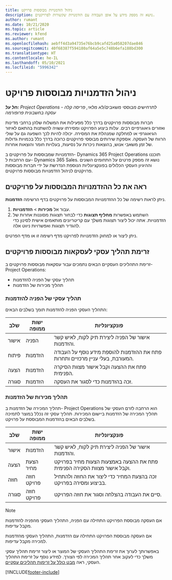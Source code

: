 ```yaml
---
title: ניהול הזדמנויות מבוססות פרויקט
description: נושא זה מספק מידע על אופן העבודה עם הזדמנויות שקשורות לפרויקטים.
author: rumant
ms.date: 10/21/2020
ms.topic: article
ms.reviewer: kfend
ms.author: rumant
ms.openlocfilehash: aebff4d3a94735e76bcb9cafd25a058207dae846
ms.sourcegitcommit: 40f68387f594180af64a5e5c748b6efa188bd300
ms.translationtype: HT
ms.contentlocale: he-IL
ms.lasthandoff: 05/10/2021
ms.locfileid: "5996342"
---
```

# <a name="manage-project-based-opportunities"></a>ניהול הזדמנויות מבוססות פרויקט

_**חל על:** Project Operations לתרחישים מבוססי משאבים/לא מלאי, פריסה קלה - עסקה בחשבונית פרופורמה_

חברות מבוססות פרויקטים בדרך כלל מפעילות את המשלוח שלהן ברחבי מדינות ואזורים גיאוגרפיים רבים. עלות ביצוע הפרויקט ומסירתו עשויה להשתנות בהתאם לאיזור הגיאוגרפי או למחלקה שמנהלת את המסירה. יכולה להיות לכך השפעה גם על שולי הרווח של העסקה. אספקת שירותים מבוססי פרויקטים כרוכה בדרך כלל בכמויות גדולות של זמן משאבי אנוש, בהוצאות ניכרות על נסיעות, בעלויות חומר והוצאות אחרות.

הזדמנויות שמבוססות על פרויקטים ב- Dynamics 365 Project Operations תוכננו עם הרחבות ל- Dynamics 365 Sales. נושא זה מספק פרטים על התחומים השונים וההיגיון העסקי הכלולים בפונקציונליות הנוספת הנדרשת על ידי חברות מבוססות פרויקטים לניהול הזדמנויות מבוססות פרויקטים.

## <a name="view-all-project-based-opportunities"></a>ראה את כל ההזדמנויות המבוססות על פרויקטים

ניתן לראות רשימה של כל ההזדמנויות המבוססות על פרויקטים בדף הרשימה **הזדמנות**. 

1. עבור אל **מכירות** > **הזדמנויות**.
2. השתמש באפשרות **מחליף תצוגות** כדי לבחור תצוגות מסוננות אחרות של הזדמנויות. אתה יכול ליצור תצוגות משלך עם קריטריונים מותאמים אישית לסינון כדי להגדיר תצוגות ואפשרויות ניווט אלה.

ניתן ליצור או למחוק הזדמנויות לפרויקט מדף רשימה זו או מדף הפרטים.

## <a name="business-process-flow-for-project-based-deals"></a>זרימת תהליך עסקי לעסקאות מבוססות פרויקטים

זרימת התהליכים העסקיים הבאים נתמכים עבור עסקאות מבוססות פרויקטים ב-Project Operations:

- תהליך עסקי של הפניה להזדמנות
- תהליך מכירות של הזדמנות

### <a name="lead-to-opportunity-business-process"></a>תהליך עסקי של הפניה להזדמנות 
התהליך העסקי הפניה להזדמנות תומך בשלבים הבאים:

| שלב | ישות ממופה | פונקציונליות |
| --- | --- | --- |
| אישור | הפניה | אישור של הפניה ליצירת תיק לקוח, לאיש קשר והזדמנות. |
| פיתוח | הזדמנות | פתח את ההזדמנות להוספת מידע נוסף על העבודה המעורבת, בעלי עניין מרכזיים ותחרות. |
| הצעה | הזדמנות | פתח את ההצעה וקבל אישור מצוות הסיקרה הפנימית. |
| סגורה | הזדמנות | זכה בהזדמנות כדי לסגור את העסקה. |

### <a name="opportunity-sales-process"></a>תהליך מכירות של הזדמנות
תהליך המכירה של הזדמנות ב- Project Operations הוא הרחבה לזרם העסקי של תהליך המכירה של הזדמנות ביישום המכירות. תהליך עסקי זה נכלל במוצר לתמיכה בשלבים הבאים בהזדמנות המבוססת על פרויקט.

| שלב | ישות ממופה | פונקציונליות |
| --- | --- | --- |
| אישור | הזדמנות | אישור של הפניה ליצירת תיק לקוח, לאיש קשר והזדמנות. |
| הצעה | הצעת מחיר | פתח את ההצעה באמצעות הצעות מחיר בפרויקט וקבל אישור מצוות הסקירה הפנימית. |
| חוזה | חוזה פרויקט | זכה בהצעת המחיר כדי ליצור את החוזה ולהתחיל בביצוע ומסירה בפרויקט. |
| סגורה | חוזה פרויקט | סיים את העבודה בהצלחה וסגור את חוזה הפרויקט. |

> [!NOTE]
> אם העסקה מבוססת הפרויקט התחילה עם הפניה, התהליך העסקי מהפניה להזדמנות מקבל עדיפות.
>
> אם העסקה מבוססת הפרויקט התחילה עם הזדמנות, התהליך העסקי מהזדמנות למכירה מקבל עדיפות.

באפשרותך לערוך את זרימת התהליך העסקי של המוצר או ליצור זרימת תהליך עסקי משלך כדי לעקוב אחר תהליך המכירה לפי הצורך. למידע נוסף על זרימת התהליך העסקי, ראה [‏‫מבט כולל על זרימות תהליכים עסקיים‬](/dynamics365/customerengagement/on-premises/customize/business-process-flows-overview).


[!INCLUDE[footer-include](../includes/footer-banner.md)]